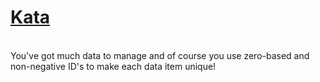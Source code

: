 # <a href=https://www.codewars.com/kata/55eea63119278d571d00006a>Kata</a>
<br>
You've got much data to manage and of course you use zero-based and non-negative ID's to make each data item unique!
<br>
